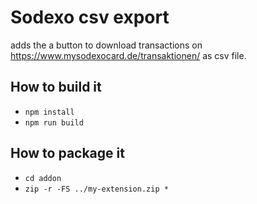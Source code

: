 # Sodexo csv export
adds the a button to download transactions on https://www.mysodexocard.de/transaktionen/ as csv file.

## How to build it

 - `npm install`
 - `npm run build`

## How to package it
 - `cd addon`
 - `zip -r -FS ../my-extension.zip *`
